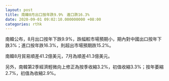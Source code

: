 ```yaml
---
layout: post
title: 南韓8月出口按年跌9.9%　進口跌16.3%
date: 2020-09-01 09:02:10.000000000 +08:00
categories: rthk
---
```


南韓公布，8月出口按年下跌9.9%，跌幅較市場預期小，期內對中國出口按年下跌3%；進口按年跌16.3%，則超出市場預期跌15.2%。

南韓8月貿易順差41.2億美元，7月為順差41.3億美元。

另外，南韓第2季經濟輕微向上修正為按季收縮3.2%，初值收縮3.3%；按年萎縮2.7%，初值為收縮2.9%。
